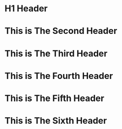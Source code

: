 # H1 Header
# This is The Second Header
# This is The Third Header
# This is The Fourth Header
# This is The Fifth Header
# This is The Sixth Header

